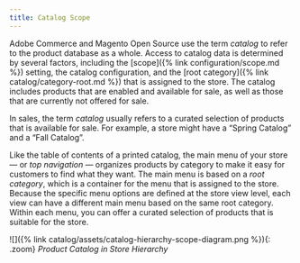 ```yaml
---
title: Catalog Scope
---
```


Adobe Commerce and Magento Open Source use the term _catalog_ to refer to the product database as a whole. Access to catalog data is determined by several factors, including the [scope]({% link configuration/scope.md %}) setting, the catalog configuration, and the [root category]({% link catalog/category-root.md %}) that is assigned to the store. The catalog includes products that are enabled and available for sale, as well as those that are currently not offered for sale.

In sales, the term _catalog_ usually refers to a curated selection of products that is available for sale. For example, a store might have a “Spring Catalog” and a “Fall Catalog”.

Like the table of contents of a printed catalog, the main menu of your store — or _top navigation_ — organizes products by category to make it easy for customers to find what they want. The main menu is based on a _root category_, which is a container for the menu that is assigned to the store. Because the specific menu options are defined at the store view level, each view can have a different main menu based on the same root category. Within each menu, you can offer a curated selection of products that is suitable for the store.

![]({% link catalog/assets/catalog-hierarchy-scope-diagram.png %}){: .zoom}
_Product Catalog in Store Hierarchy_
